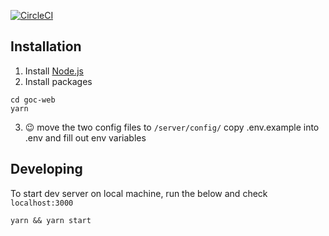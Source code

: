 [![CircleCI](https://circleci.com/gh/graceoncampus/goc-web.svg?style=shield)](https://circleci.com/gh/graceoncampus/goc-web)
## Installation

1. Install [Node.js](https://nodejs.org/en/download/)
2. Install packages
```shell
cd goc-web
yarn
```
3. :wink:
 move the two config files to `/server/config/`
 copy .env.example into .env and fill out env variables

## Developing

To start dev server on local machine, run the below and check `localhost:3000`
```shell
yarn && yarn start
```
